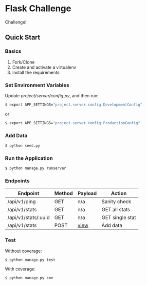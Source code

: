 # Flask Challenge

Challenge!

## Quick Start

### Basics

1. Fork/Clone
1. Create and activate a virtualenv
1. Install the requirements

### Set Environment Variables

Update *project/server/config.py*, and then run:

```sh
$ export APP_SETTINGS="project.server.config.DevelopmentConfig"
```

or

```sh
$ export APP_SETTINGS="project.server.config.ProductionConfig"
```

### Add Data

```sh
$ python seed.py
```

### Run the Application

```sh
$ python manage.py runserver
```

### Endpoints

| Endpoint             | Method | Payload                   | Action          |
|----------------------|--------|---------------------------|-----------------|
| /api/v1/ping         | GET    | n/a                       | Sanity check    |
| /api/v1/stats        | GET    | n/a                       | GET all stats   |
| /api/v1/stats/:uuid  | GET    | n/a                       | GET single stat |
| /api/v1/stats        | POST  | [view](project/tests/sample.json) | Add data |

### Test

Without coverage:

```sh
$ python manage.py test
```

With coverage:

```sh
$ python manage.py cov
```
